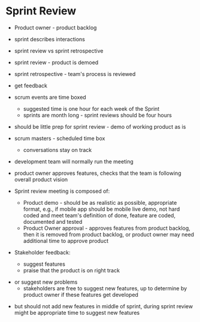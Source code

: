 # Sprint Review

* Product owner - product backlog
* sprint describes interactions
* sprint review vs sprint retrospective
* sprint review - product is demoed
* sprint retrospective - team's process is reviewed
* get feedback
* scrum events are time boxed
  * suggested time is one hour for each week of the Sprint
  * sprints are month long - sprint reviews should be four hours
* should be little prep for sprint review - demo of working product as is
* scrum masters - scheduled time box
  * conversations stay on track
* development team will normally run the meeting
* product owner approves features, checks that the team is following overall product vision

* Sprint review meeting is composed of:

  * Product demo - should be as realistic as possible, appropriate format, e.g., if mobile app should be mobile
live demo, not hard coded and
meet team's definition of done,
feature are coded, documented and tested
  *  Product Owner approval - approves features from product backlog, then it is removed from product backlog, or product owner may need additional time to approve product

* Stakeholder feedback:
  * suggest features
  * praise that the product is on right track
- or suggest new problems
  * stakeholders are free to suggest new features, up to determine by product owner if these features get developed
* but should not add new features in middle of sprint, during sprint review might be appropriate time to suggest new features
